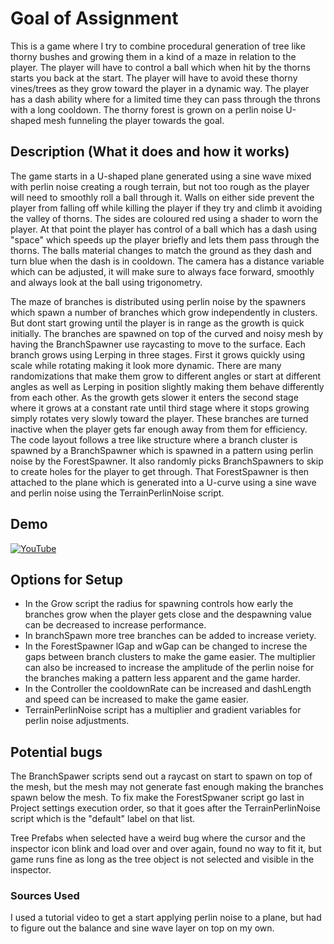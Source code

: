 # Goal of Assignment
This is a game where I try to combine procedural generation of tree like thorny bushes and growing them in a kind of a maze in relation to the player. The player will have to control a ball which when hit by the thorns starts you back at the start. The player will have to avoid these thorny vines/trees as they grow toward the player in a dynamic way. The player has a dash ability where for a limited time they can pass through the throns with a long cooldown. The thorny forest is grown on a perlin noise U-shaped mesh funneling the player towards the goal.

## Description (What it does and how it works)
The game starts in a U-shaped plane generated using a sine wave mixed with perlin noise creating a rough terrain, but not too rough as the player will need to smoothly roll a ball through it. Walls on either side prevent the player from falling off while killing the player if they try and climb it avoiding the valley of thorns. The sides are coloured red using a shader to worn the player. At that point the player has control of a ball which has a dash using "space" which speeds up the player briefly and lets them pass through the thorns. The balls material changes to match the ground as they dash and turn blue when the dash is in cooldown. The camera has a distance variable which can be adjusted, it will make sure to always face forward, smoothly and always look at the ball using trigonometry.

The maze of branches is distributed using perlin noise by the spawners which spawn a number of branches which grow independently in clusters. But dont start growing until the player is in range as the growth is quick initially. The branches are spawned on top of the curved and noisy mesh by having the BranchSpawner use raycasting to move to the surface. Each branch grows using Lerping in three stages. First it grows quickly using scale while rotating making it look more dynamic. There are many randomizations that make them grow to different angles or start at different angles as well as Lerping in position slightly making them behave differently from each other. As the growth gets slower it enters the second stage where it grows at a constant rate until third stage where it stops growing simply rotates very slowly toward the player. These branches are turned inactive when the player gets far enough away from them for efficiency.
The code layout follows a tree like structure where a branch cluster is spawned by a BranchSpawner which is spawned in a pattern using perlin noise by the ForestSpawner. It also randomly picks BranchSpawners to skip to create holes for the player to get through. That ForestSpawner is then attached to the plane which is generated into a U-curve using a sine wave and perlin noise using the TerrainPerlinNoise script.

## Demo
[![YouTube](http://img.youtube.com/vi/bqs-oxIBY4U/0.jpg)](https://youtu.be/bqs-oxIBY4U)

## Options for Setup
- In the Grow script the radius for spawning controls how early the branches grow when the player gets close and the despawning value can be decreased to increase performance.
- In branchSpawn more tree branches can be added to increase veriety.
- In the ForestSpawner lGap and wGap can be changed to increse the gaps between branch clusters to make the game easier. The multiplier can also be increased to increase the amplitude of the perlin noise for the branches making a pattern less apparent and the game harder.
- In the Controller the cooldownRate can be increased and dashLength and speed can be increased to make the game easier.
- TerrainPerlinNoise script has a multiplier and gradient variables for perlin noise adjustments.

## Potential bugs
The BranchSpawer scripts send out a raycast on start to spawn on top of the mesh, but the mesh may not generate fast enough making the branches spawn below the mesh.
To fix make the ForestSpwaner script go last in Project settings execution order, so that it goes after the TerrainPerlinNoise script which is the "default" label on that list.

Tree Prefabs when selected have a weird bug where the cursor and the inspector icon blink and load over and over again, found no way to fit it, but game runs fine as long as the tree object is not selected and visible in the inspector.

### Sources Used
I used a tutorial video to get a start applying perlin noise to a plane, but had to figure out the balance and sine wave layer on top on my own.

